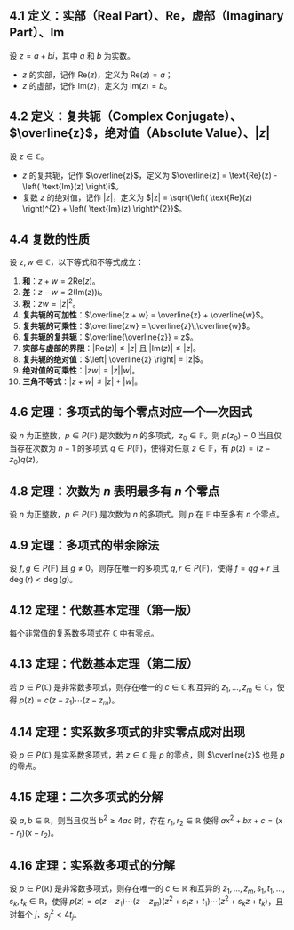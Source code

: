 ## 4.1 定义：实部（Real Part）、$\text{Re}$，虚部（Imaginary Part）、$\text{Im}$

设 $z = a + bi$，其中 $a$ 和 $b$ 为实数。

-   $z$ 的实部，记作 $\text{Re}(z)$，定义为 $\text{Re}(z) = a$；
-   $z$ 的虚部，记作 $\text{Im}(z)$，定义为 $\text{Im}(z) = b$。

## 4.2 定义：复共轭（Complex Conjugate）、$\overline{z}$，绝对值（Absolute Value）、$|z|$

设 $z \in \mathbb{C}$。

-   $z$ 的复共轭，记作 $\overline{z}$，定义为
    $\overline{z} = \text{Re}(z) - \left( \text{Im}(z) \right)i$。
-   复数 $z$ 的绝对值，记作 $|z|$，定义为
    $|z| = \sqrt{\left( \text{Re}(z) \right)^{2} + \left( \text{Im}(z) \right)^{2}}$。

## 4.4 复数的性质

设 $z,w \in \mathbb{C}$，以下等式和不等式成立：

1.  ​**和**：$z + w = 2\text{Re}(z)$。
2.  ​**差**：$z - w = 2\left( \text{Im}(z) \right)i$。
3.  ​**积**：$zw = |z|^{2}$。
4.  ​**复共轭的可加性**：$\overline{z + w} = \overline{z} + \overline{w}$。
5.  ​**复共轭的可乘性**：$\overline{zw} = \overline{z}\,\overline{w}$。
6.  ​**复共轭的复共轭**：$\overline{\overline{z}} = z$。
7.  ​**实部与虚部的界限**：$\left| \text{Re}(z) \right| \leq |z|$ 且
    $\left| \text{Im}(z) \right| \leq |z|$。
8.  ​**复共轭的绝对值**：$\left| \overline{z} \right| = |z|$。
9.  ​**绝对值的可乘性**：$|zw| = |z||w|$。
10. ​**三角不等式**：$|z + w| \leq |z| + |w|$。

## 4.6 定理：多项式的每个零点对应一个一次因式

设 $n$ 为正整数，$p \in P\left( \mathbb{F} \right)$ 是次数为 $n$
的多项式，$z_{0} \in \mathbb{F}$。则 $p\left( z_{0} \right) = 0$
当且仅当存在次数为 $n - 1$ 的多项式
$q \in P\left( \mathbb{F} \right)$，使得对任意 $z \in \mathbb{F}$，有
$p(z) = \left( z - z_{0} \right)q(z)$。

## 4.8 定理：次数为 $n$ 表明最多有 $n$ 个零点

设 $n$ 为正整数，$p \in P\left( \mathbb{F} \right)$ 是次数为 $n$
的多项式。则 $p$ 在 $\mathbb{F}$ 中至多有 $n$ 个零点。

## 4.9 定理：多项式的带余除法

设 $f,g \in P\left( \mathbb{F} \right)$ 且
$g \neq 0$。则存在唯一的多项式
$q,r \in P\left( \mathbb{F} \right)$，使得 $f = qg + r$ 且
$\deg(r) < \deg(g)$。

## 4.12 定理：代数基本定理（第一版）

每个非常值的复系数多项式在 $\mathbb{C}$ 中有零点。

## 4.13 定理：代数基本定理（第二版）

若 $p \in P\left( \mathbb{C} \right)$ 是非常数多项式，则存在唯一的
$c \in \mathbb{C}$ 和互异的 $z_{1},\ldots,z_{m} \in \mathbb{C}$，使得
$p(z) = c\left( z - z_{1} \right)\cdots\left( z - z_{m} \right)$。

## 4.14 定理：实系数多项式的非实零点成对出现

设 $p \in P\left( \mathbb{C} \right)$ 是实系数多项式，若
$z \in \mathbb{C}$ 是 $p$ 的零点，则 $\overline{z}$ 也是 $p$ 的零点。

## 4.15 定理：二次多项式的分解

设 $a,b \in \mathbb{R}$，则当且仅当 $b^{2} \geq 4ac$ 时，存在
$r_{1},r_{2} \in \mathbb{R}$ 使得
$ax^{2} + bx + c = \left( x - r_{1} \right)\left( x - r_{2} \right)$。

## 4.16 定理：实系数多项式的分解

设 $p \in P\left( \mathbb{R} \right)$ 是非常数多项式，则存在唯一的
$c \in \mathbb{R}$ 和互异的
$z_{1},\ldots,z_{m},s_{1},t_{1},\ldots,s_{k},t_{k} \in \mathbb{R}$，使得
$p(z) = c\left( z - z_{1} \right)\cdots\left( z - z_{m} \right)\left( z^{2} + s_{1}z + t_{1} \right)\cdots\left( z^{2} + s_{k}z + t_{k} \right)$，且对每个
$j$，$s_{j}^{2} < 4t_{j}$。

